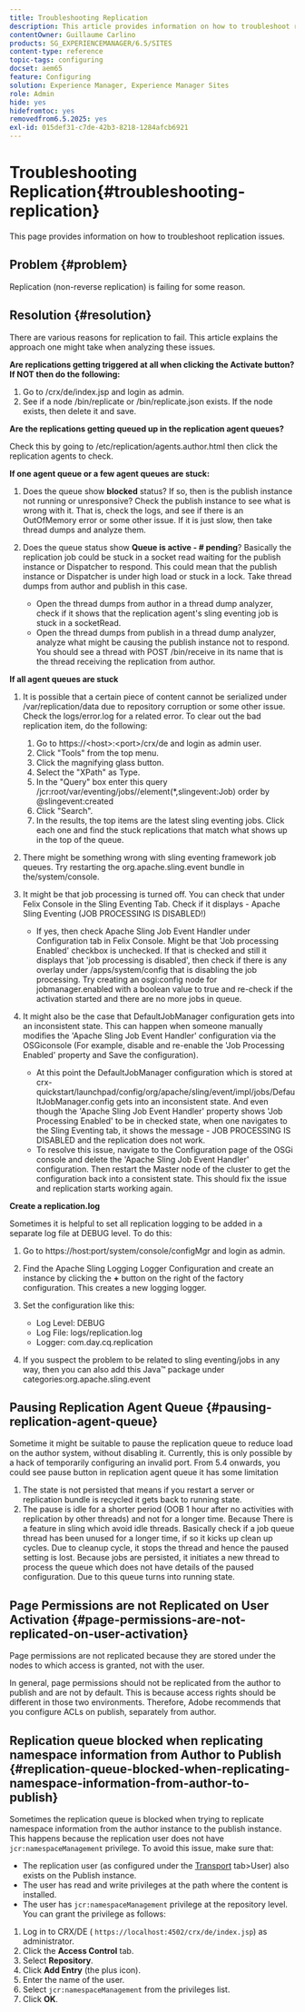 ```yaml
---
title: Troubleshooting Replication
description: This article provides information on how to troubleshoot replication issues.
contentOwner: Guillaume Carlino
products: SG_EXPERIENCEMANAGER/6.5/SITES
content-type: reference
topic-tags: configuring
docset: aem65
feature: Configuring
solution: Experience Manager, Experience Manager Sites
role: Admin
hide: yes
hidefromtoc: yes
removedfrom6.5.2025: yes
exl-id: 015def31-c7de-42b3-8218-1284afcb6921
---
```

# Troubleshooting Replication{#troubleshooting-replication}

This page provides information on how to troubleshoot replication issues.

## Problem {#problem}

Replication (non-reverse replication) is failing for some reason.

## Resolution {#resolution}

There are various reasons for replication to fail. This article explains the approach one might take when analyzing these issues.

**Are replications getting triggered at all when clicking the Activate button? If NOT then do the following:**

1. Go to /crx/de/index.jsp and login as admin.
1. See if a node /bin/replicate or /bin/replicate.json exists. If the node exists, then delete it and save.

**Are the replications getting queued up in the replication agent queues?**

Check this by going to /etc/replication/agents.author.html then click the replication agents to check.

**If one agent queue or a few agent queues are stuck:**

1. Does the queue show **blocked** status? If so, then is the publish instance not running or unresponsive? Check the publish instance to see what is wrong with it. That is, check the logs, and see if there is an OutOfMemory error or some other issue. If it is just slow, then take thread dumps and analyze them.
1. Does the queue status show **Queue is active - # pending**? Basically the replication job could be stuck in a socket read waiting for the publish instance or Dispatcher to respond. This could mean that the publish instance or Dispatcher is under high load or stuck in a lock. Take thread dumps from author and publish in this case.

    * Open the thread dumps from author in a thread dump analyzer, check if it shows that the replication agent's sling eventing job is stuck in a socketRead.
    * Open the thread dumps from publish in a thread dump analyzer, analyze what might be causing the publish instance not to respond. You should see a thread with POST /bin/receive in its name that is the thread receiving the replication from author.

**If all agent queues are stuck**

1. It is possible that a certain piece of content cannot be serialized under /var/replication/data due to repository corruption or some other issue. Check the logs/error.log for a related error. To clear out the bad replication item, do the following:

    1. Go to https://&lt;host&gt;:&lt;port&gt;/crx/de and login as admin user.
    1. Click "Tools" from the top menu.
    1. Click the magnifying glass button.
    1. Select the "XPath" as Type.
    1. In the "Query" box enter this query /jcr:root/var/eventing/jobs//element(&#42;,slingevent:Job) order by @slingevent:created
    1. Click "Search".
    1. In the results, the top items are the latest sling eventing jobs. Click each one and find the stuck replications that match what shows up in the top of the queue.

1. There might be something wrong with sling eventing framework job queues. Try restarting the org.apache.sling.event bundle in the/system/console.
1. It might be that job processing is turned off. You can check that under Felix Console in the Sling Eventing Tab. Check if it displays - Apache Sling Eventing (JOB PROCESSING IS DISABLED!)

    * If yes, then check Apache Sling Job Event Handler under Configuration tab in Felix Console. Might be that 'Job processing Enabled' checkbox is unchecked. If that is checked and still it displays that 'job processing is disabled', then check if there is any overlay under /apps/system/config that is disabling the job processing. Try creating an osgi:config node for jobmanager.enabled with a boolean value to true and re-check if the activation started and there are no more jobs in queue.

1. It might also be the case that DefaultJobManager configuration gets into an inconsistent state. This can happen when someone manually modifies the 'Apache Sling Job Event Handler' configuration via the OSGiconsole (For example, disable and re-enable the 'Job Processing Enabled' property and Save the configuration).

    * At this point the DefaultJobManager configuration which is stored at crx-quickstart/launchpad/config/org/apache/sling/event/impl/jobs/DefaultJobManager.config gets into an inconsistent state. And even though the 'Apache Sling Job Event Handler' property shows 'Job Processing Enabled' to be in checked state, when one navigates to the Sling Eventing tab, it shows the message - JOB PROCESSING IS DISABLED and the replication does not work.
    * To resolve this issue, navigate to the Configuration page of the OSGi console and delete the 'Apache Sling Job Event Handler' configuration. Then restart the Master node of the cluster to get the configuration back into a consistent state. This should fix the issue and replication starts working again.

**Create a replication.log**

Sometimes it is helpful to set all replication logging to be added in a separate log file at DEBUG level. To do this:

1. Go to https://host:port/system/console/configMgr and login as admin.
1. Find the Apache Sling Logging Logger Configuration and create an instance by clicking the **+** button on the right of the factory configuration. This creates a new logging logger.
1. Set the configuration like this:

    * Log Level: DEBUG
    * Log File: logs/replication.log
    * Logger: com.day.cq.replication

1. If you suspect the problem to be related to sling eventing/jobs in any way, then you can also add this Java&trade; package under categories:org.apache.sling.event

## Pausing Replication Agent Queue  {#pausing-replication-agent-queue}

Sometime it might be suitable to pause the replication queue to reduce load on the author system, without disabling it. Currently, this is only possible by a hack of temporarily configuring an invalid port. From 5.4 onwards, you could see pause button in replication agent queue it has some limitation

1. The state is not persisted that means if you restart a server or replication bundle is recycled it gets back to running state.
1. The pause is idle for a shorter period (OOB 1 hour after no activities with replication by other threads) and not for a longer time. Because There is a feature in sling which avoid idle threads. Basically check if a job queue thread has been unused for a longer time, if so it kicks up clean up cycles. Due to cleanup cycle, it stops the thread and hence the paused setting is lost. Because jobs are persisted, it initiates a new thread to process the queue which does not have details of the paused configuration. Due to this queue turns into running state.

## Page Permissions are not Replicated on User Activation {#page-permissions-are-not-replicated-on-user-activation}

Page permissions are not replicated because they are stored under the nodes to which access is granted, not with the user.

In general, page permissions should not be replicated from the author to publish and are not by default. This is because access rights should be different in those two environments. Therefore, Adobe recommends that you configure ACLs on publish, separately from author.

## Replication queue blocked when replicating namespace information from Author to Publish {#replication-queue-blocked-when-replicating-namespace-information-from-author-to-publish}

Sometimes the replication queue is blocked when trying to replicate namespace information from the author instance to the publish instance. This happens because the replication user does not have `jcr:namespaceManagement` privilege. To avoid this issue, make sure that:

* The replication user (as configured under the [Transport](/help/sites-deploying/replication.md#replication-agents-configuration-parameters) tab&gt;User) also exists on the Publish instance.
* The user has read and write privileges at the path where the content is installed.
* The user has `jcr:namespaceManagement` privilege at the repository level. You can grant the privilege as follows:

1. Log in to CRX/DE ( `https://localhost:4502/crx/de/index.jsp`) as administrator.
1. Click the **Access Control** tab.
1. Select **Repository**.
1. Click **Add Entry** (the plus icon).
1. Enter the name of the user.
1. Select `jcr:namespaceManagement` from the privileges list.
1. Click **OK**.
